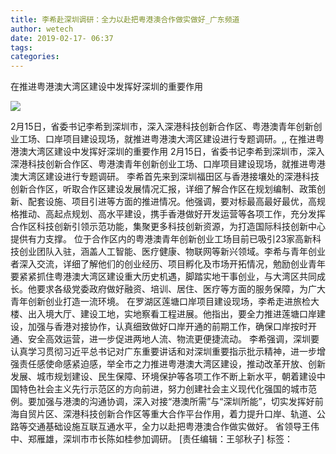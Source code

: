 ```yaml
---
title: 李希赴深圳调研：全力以赴把粤港澳合作做实做好_广东频道
author: wetech
date: 2019-02-17- 06:37
tags: 
categories: 
---
```

在推进粤港澳大湾区建设中发挥好深圳的重要作用
<!-- more -->
                
<img align="center" border="0" src="http://p2.ifengimg.com/a/2016/0810/204c433878d5cf9size1_w16_h16.png" />
                
            
2月15日，省委书记李希到深圳市，深入深港科技创新合作区、粤港澳青年创新创业工场、口岸项目建设现场，就推进粤港澳大湾区建设进行专题调研。,,
在推进粤港澳大湾区建设中发挥好深圳的重要作用
2月15日，省委书记李希到深圳市，深入深港科技创新合作区、粤港澳青年创新创业工场、口岸项目建设现场，就推进粤港澳大湾区建设进行专题调研。
李希首先来到深圳福田区与香港接壤处的深港科技创新合作区，听取合作区建设发展情况汇报，详细了解合作区在规划编制、政策创新、配套设施、项目引进等方面的推进情况。他强调，要对标最高最好最优，高规格推动、高起点规划、高水平建设，携手香港做好开发运营等各项工作，充分发挥合作区科技创新引领示范功能，集聚更多科技创新资源，为打造国际科技创新中心提供有力支撑。
位于合作区内的粤港澳青年创新创业工场目前已吸引23家高新科技创业团队入驻，涵盖人工智能、医疗健康、物联网等新兴领域。李希与青年创业者深入交流，详细了解他们的创业经历、项目孵化及市场开拓情况，勉励创业青年要紧紧抓住粤港澳大湾区建设重大历史机遇，脚踏实地干事创业，与大湾区共同成长。他要求各级党委政府做好融资、培训、居住、医疗等方面的服务保障，为广大青年创新创业打造一流环境。
在罗湖区莲塘口岸项目建设现场，李希走进旅检大楼、出入境大厅、建设工地，实地察看工程进展。他指出，要全力推进莲塘口岸建设，加强与香港对接协作，认真细致做好口岸开通的前期工作，确保口岸按时开通、安全高效运营，进一步促进两地人流、物流更便捷流动。
李希强调，深圳要认真学习贯彻习近平总书记对广东重要讲话和对深圳重要指示批示精神，进一步增强责任感使命感紧迫感，举全市之力推进粤港澳大湾区建设，推动改革开放、创新发展、城市规划建设、民生保障、环境保护等各项工作不断上新水平，朝着建设中国特色社会主义先行示范区的方向前进，努力创建社会主义现代化强国的城市范例。要加强与港澳的沟通协调，深入对接“港澳所需”与“深圳所能”，切实发挥好前海自贸片区、深港科技创新合作区等重大合作平台作用，着力提升口岸、轨道、公路等交通基础设施互联互通水平，全力以赴把粤港澳合作做实做好。
省领导王伟中、郑雁雄，深圳市市长陈如桂参加调研。
[责任编辑：王邬秋子]
标签：
 
 
 
             
